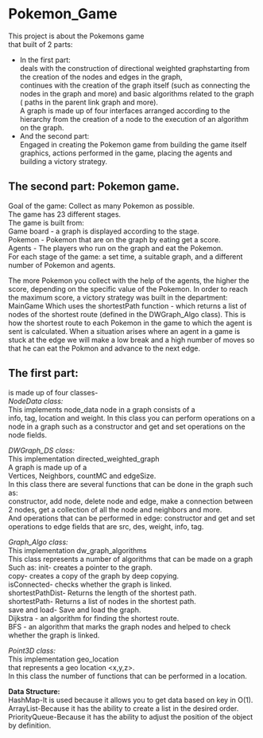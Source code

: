 # Pokemon_Game<br>

This project is about the Pokemons game<br>
that built of 2 parts:<br>
* In the first part:<br>
deals with the construction of directional weighted graphstarting from the creation of the nodes and edges in the graph,<br>
continues with the creation of the graph itself (such as connecting the nodes in the graph and more) and basic algorithms related to the graph<br>
( paths in the parent link graph and more).<br>
A graph is made up of four interfaces arranged according to the hierarchy from the creation of a node to the execution of an algorithm on the graph.
* And the second part:<br> 
Engaged in creating the Pokemon game from building the game itself graphics, actions performed in the game, placing the agents and building a victory strategy.<br>



The second part: Pokemon game.
---------------

Goal of the game: Collect as many Pokemon as possible.<br>
The game has 23 different stages.<br>
The game is built from:<br>
Game board - a graph is displayed according to the stage.<br>
Pokemon - Pokemon that are on the graph by eating get a score.<br>
Agents - The players who run on the graph and eat the Pokemon.<br>
For each stage of the game: a set time, a suitable graph, and a different number of Pokemon and agents.<br>

The more Pokemon you collect with the help of the agents, the higher the score, depending on the specific value of the Pokemon.
In order to reach the maximum score, a victory strategy was built in the department: MainGame
Which uses the shortestPath function - which returns a list of nodes of the shortest route (defined in the DWGraph_Algo class).
This is how the shortest route to each Pokemon in the game to which the agent is sent is calculated.
When a situation arises where an agent in a game is stuck at the edge we will make a low break and a high number of moves so that he can eat the Pokmon and advance to the next edge.

The first part:
---------------

is made up of four classes-<br>
 *NodeData class:*<br>
This implements node_data node in a graph consists of a<br>
info, tag, location and weight.
In this class you can perform operations on a node in a graph such as a
 constructor and get and set operations on the node fields.

 *DWGraph_DS class:*<br>
This implementation directed_weighted_graph<br>
A graph is made up of a <br>
Vertices, Neighbors, countMC and edgeSize.<br>
In this class there are several functions that can be done in the graph such as:<br>
 constructor, add node, delete node and edge, make a connection between 2 nodes, get a collection of all the node and neighbors and more.<br>
And operations that can be performed in edge: constructor and get and set operations to edge fields that are src, des, weight, info, tag.<br>

 *Graph_Algo class:*<br>
This implementation dw_graph_algorithms<br>
This class represents a number of algorithms that can be made on a graph<br>
Such as: init- creates a pointer to the graph.<br>
copy- creates a copy of the graph by deep copying.<br>
isConnected- checks whether the graph is linked.<br>
shortestPathDist- Returns the length of the shortest path.<br>
shortestPath- Returns a list of nodes in the shortest path.<br>
save and load- Save and load the graph.<br>
Dijkstra - an algorithm for finding the shortest route.<br>
BFS - an algorithm that marks the graph nodes and helped to check whether the graph is linked.<br>

*Point3D class:*<br>
This implementation geo_location<br>
that represents a geo location <x,y,z>.<br>
In this class the number of functions that can be performed in a location.<br>

**Data Structure:**<br>
HashMap-It is used because it allows you to get data based on key in O(1).<br>
ArrayList-Because it has the ability to create a list in the desired order.<br>
PriorityQueue-Because it has the ability to adjust the position of the object by definition.<br>

